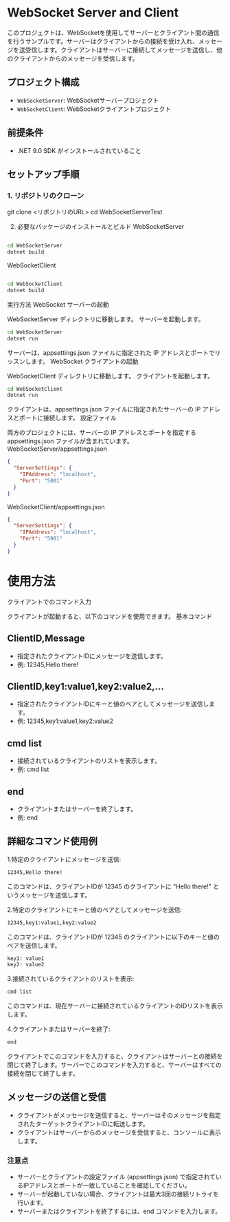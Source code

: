 # WebSocket Server and Client

このプロジェクトは、WebSocketを使用してサーバーとクライアント間の通信を行うサンプルです。サーバーはクライアントからの接続を受け入れ、メッセージを送受信します。クライアントはサーバーに接続してメッセージを送信し、他のクライアントからのメッセージを受信します。

## プロジェクト構成

- `WebSocketServer`: WebSocketサーバープロジェクト
- `WebSocketClient`: WebSocketクライアントプロジェクト

## 前提条件

- .NET 9.0 SDK がインストールされていること

## セットアップ手順

### 1. リポジトリのクローン

git clone <リポジトリのURL>
cd WebSocketServerTest

2. 必要なパッケージのインストールとビルド
WebSocketServer

```sh

cd WebSocketServer
dotnet build
```

WebSocketClient

```sh

cd WebSocketClient
dotnet build
```

実行方法
WebSocket サーバーの起動

WebSocketServer ディレクトリに移動します。
サーバーを起動します。

```sh
cd WebSocketServer
dotnet run
```

サーバーは、appsettings.json ファイルに指定された IP アドレスとポートでリッスンします。
WebSocket クライアントの起動

WebSocketClient ディレクトリに移動します。
クライアントを起動します。

```sh
cd WebSocketClient
dotnet run
```

クライアントは、appsettings.json ファイルに指定されたサーバーの IP アドレスとポートに接続します。
設定ファイル

両方のプロジェクトには、サーバーの IP アドレスとポートを指定する appsettings.json ファイルが含まれています。
WebSocketServer/appsettings.json

```json
{
  "ServerSettings": {
    "IPAddress": "localhost",
    "Port": "5001"
  }
}
```

WebSocketClient/appsettings.json

```json
{
  "ServerSettings": {
    "IPAddress": "localhost",
    "Port": "5001"
  }
}
```

# 使用方法
クライアントでのコマンド入力

クライアントが起動すると、以下のコマンドを使用できます。
基本コマンド

## ClientID,Message
- 指定されたクライアントIDにメッセージを送信します。
- 例: 12345,Hello there!

## ClientID,key1:value1,key2:value2,...
- 指定されたクライアントIDにキーと値のペアとしてメッセージを送信します。
- 例: 12345,key1:value1,key2:value2
## cmd list
- 接続されているクライアントのリストを表示します。
- 例: cmd list
## end
- クライアントまたはサーバーを終了します。
- 例: end

## 詳細なコマンド使用例
1.特定のクライアントにメッセージを送信:
```sh
12345,Hello there!
```

このコマンドは、クライアントIDが 12345 のクライアントに "Hello there!" というメッセージを送信します。

2.特定のクライアントにキーと値のペアとしてメッセージを送信:
```sh
12345,key1:value1,key2:value2
```

このコマンドは、クライアントIDが 12345 のクライアントに以下のキーと値のペアを送信します。
```sh
key1: value1
key2: value2
```
3.接続されているクライアントのリストを表示:
```sh
cmd list
```
このコマンドは、現在サーバーに接続されているクライアントのIDリストを表示します。

4.クライアントまたはサーバーを終了:
```sh
end
```
クライアントでこのコマンドを入力すると、クライアントはサーバーとの接続を閉じて終了します。サーバーでこのコマンドを入力すると、サーバーはすべての接続を閉じて終了します。

## メッセージの送信と受信
- クライアントがメッセージを送信すると、サーバーはそのメッセージを指定されたターゲットクライアントIDに転送します。
- クライアントはサーバーからのメッセージを受信すると、コンソールに表示します。

### 注意点
- サーバーとクライアントの設定ファイル (appsettings.json) で指定されているIPアドレスとポートが一致していることを確認してください。
- サーバーが起動していない場合、クライアントは最大3回の接続リトライを行います。
- サーバーまたはクライアントを終了するには、end コマンドを入力します。

